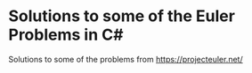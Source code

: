 # Solutions to some of the Euler Problems in C#
Solutions to some of the problems from https://projecteuler.net/
